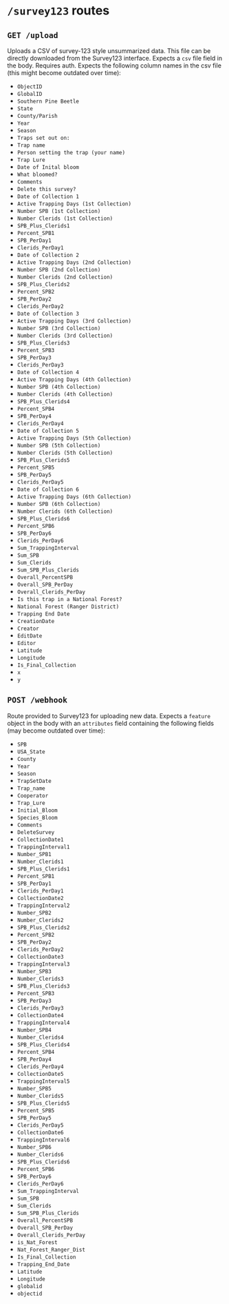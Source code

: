 # `/survey123` routes

## `GET /upload`

Uploads a CSV of survey-123 style unsummarized data. This file can be directly downloaded from the Survey123 interface. Expects a `csv` file field in the body. Requires auth. Expects the following column names in the csv file (this might become outdated over time):

- `ObjectID`
- `GlobalID`
- `Southern Pine Beetle`
- `State`
- `County/Parish`
- `Year`
- `Season`
- `Traps set out on:`
- `Trap name`
- `Person setting the trap (your name)`
- `Trap Lure`
- `Date of Inital bloom`
- `What bloomed?`
- `Comments`
- `Delete this survey?`
- `Date of Collection 1`
- `Active Trapping Days (1st Collection)`
- `Number SPB (1st Collection)`
- `Number Clerids (1st Collection)`
- `SPB_Plus_Clerids1`
- `Percent_SPB1`
- `SPB_PerDay1`
- `Clerids_PerDay1`
- `Date of Collection 2`
- `Active Trapping Days (2nd Collection)`
- `Number SPB (2nd Collection)`
- `Number Clerids (2nd Collection)`
- `SPB_Plus_Clerids2`
- `Percent_SPB2`
- `SPB_PerDay2`
- `Clerids_PerDay2`
- `Date of Collection 3`
- `Active Trapping Days (3rd Collection)`
- `Number SPB (3rd Collection)`
- `Number Clerids (3rd Collection)`
- `SPB_Plus_Clerids3`
- `Percent_SPB3`
- `SPB_PerDay3`
- `Clerids_PerDay3`
- `Date of Collection 4`
- `Active Trapping Days (4th Collection)`
- `Number SPB (4th Collection)`
- `Number Clerids (4th Collection)`
- `SPB_Plus_Clerids4`
- `Percent_SPB4`
- `SPB_PerDay4`
- `Clerids_PerDay4`
- `Date of Collection 5`
- `Active Trapping Days (5th Collection)`
- `Number SPB (5th Collection)`
- `Number Clerids (5th Collection)`
- `SPB_Plus_Clerids5`
- `Percent_SPB5`
- `SPB_PerDay5`
- `Clerids_PerDay5`
- `Date of Collection 6`
- `Active Trapping Days (6th Collection)`
- `Number SPB (6th Collection)`
- `Number Clerids (6th Collection)`
- `SPB_Plus_Clerids6`
- `Percent_SPB6`
- `SPB_PerDay6`
- `Clerids_PerDay6`
- `Sum_TrappingInterval`
- `Sum_SPB`
- `Sum_Clerids`
- `Sum_SPB_Plus_Clerids`
- `Overall_PercentSPB`
- `Overall_SPB_PerDay`
- `Overall_Clerids_PerDay`
- `Is this trap in a National Forest?`
- `National Forest (Ranger District)`
- `Trapping End Date`
- `CreationDate`
- `Creator`
- `EditDate`
- `Editor`
- `Latitude`
- `Longitude`
- `Is_Final_Collection`
- `x`
- `y`

## `POST /webhook`

Route provided to Survey123 for uploading new data. Expects a `feature` object in the body with an `attributes` field containing the following fields (may become outdated over time):

- `SPB`
- `USA_State`
- `County`
- `Year`
- `Season`
- `TrapSetDate`
- `Trap_name`
- `Cooperator`
- `Trap_Lure`
- `Initial_Bloom`
- `Species_Bloom`
- `Comments`
- `DeleteSurvey`
- `CollectionDate1`
- `TrappingInterval1`
- `Number_SPB1`
- `Number_Clerids1`
- `SPB_Plus_Clerids1`
- `Percent_SPB1`
- `SPB_PerDay1`
- `Clerids_PerDay1`
- `CollectionDate2`
- `TrappingInterval2`
- `Number_SPB2`
- `Number_Clerids2`
- `SPB_Plus_Clerids2`
- `Percent_SPB2`
- `SPB_PerDay2`
- `Clerids_PerDay2`
- `CollectionDate3`
- `TrappingInterval3`
- `Number_SPB3`
- `Number_Clerids3`
- `SPB_Plus_Clerids3`
- `Percent_SPB3`
- `SPB_PerDay3`
- `Clerids_PerDay3`
- `CollectionDate4`
- `TrappingInterval4`
- `Number_SPB4`
- `Number_Clerids4`
- `SPB_Plus_Clerids4`
- `Percent_SPB4`
- `SPB_PerDay4`
- `Clerids_PerDay4`
- `CollectionDate5`
- `TrappingInterval5`
- `Number_SPB5`
- `Number_Clerids5`
- `SPB_Plus_Clerids5`
- `Percent_SPB5`
- `SPB_PerDay5`
- `Clerids_PerDay5`
- `CollectionDate6`
- `TrappingInterval6`
- `Number_SPB6`
- `Number_Clerids6`
- `SPB_Plus_Clerids6`
- `Percent_SPB6`
- `SPB_PerDay6`
- `Clerids_PerDay6`
- `Sum_TrappingInterval`
- `Sum_SPB`
- `Sum_Clerids`
- `Sum_SPB_Plus_Clerids`
- `Overall_PercentSPB`
- `Overall_SPB_PerDay`
- `Overall_Clerids_PerDay`
- `is_Nat_Forest`
- `Nat_Forest_Ranger_Dist`
- `Is_Final_Collection`
- `Trapping_End_Date`
- `Latitude`
- `Longitude`
- `globalid`
- `objectid`
